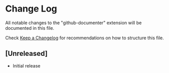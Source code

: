 # Change Log

All notable changes to the "github-documenter" extension will be documented in this file.

Check [Keep a Changelog](http://keepachangelog.com/) for recommendations on how to structure this file.

## [Unreleased]

- Initial release